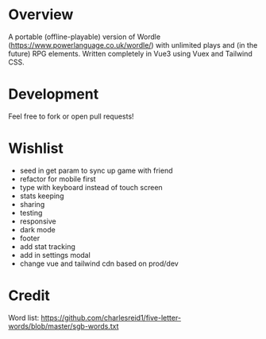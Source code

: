 # Overview

A portable (offline-playable) version of Wordle (https://www.powerlanguage.co.uk/wordle/) with unlimited plays and (in the future) RPG elements.  Written completely in Vue3 using Vuex and Tailwind CSS.

# Development

Feel free to fork or open pull requests!

# Wishlist

- seed in get param to sync up game with friend
- refactor for mobile first
- type with keyboard instead of touch screen
- stats keeping
- sharing
- testing
- responsive
- dark mode
- footer
- add stat tracking
- add in settings modal
- change vue and tailwind cdn based on prod/dev

# Credit

Word list: https://github.com/charlesreid1/five-letter-words/blob/master/sgb-words.txt
